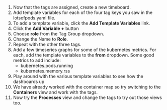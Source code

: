 1. Now that the tags are assigned, create a new timeboard. 
2. Add template variables for each of the four tag keys you saw in the lotsofpods.yaml file.
  1. To add a template variable, click the **Add Template Variables** link. 
  2. Click the **Add Variable +** button
  3. Choose **role** from the Tag Group dropdown. 
  4. Change the Name to **Role**. 
  5. Repeat with the other three tags.
3. Add a few timeseries graphs for some of the kubernetes metrics. For each, add the template variables to the **from** dropdown. 
  Some good metrics to add include:
    * kubernetes.pods.running
    * kubernetes.memory.rss
4. Play around with the various template variables to see how the dashboards up
5. We have already worked with the container map so try switching to the **Containers** view and work with the tags.
6. Now try the **Processes** view and change the tags to try out those views too.

